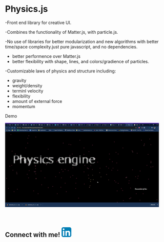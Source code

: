 
# Physics.js<br/>

-Front end library for creative UI. <br/>

-Combines the functionality of Matter.js, with particle.js.  <br/>

-No use of libraries for better modularization and new algorithms with better time/space complexity.just pure javascript, and no dependencies. <br/>
   - better performence over Matter.js
   - better flexibility with shape, lines, and colors/gradience of particles. <br/>
   
-Customizable laws of physics and structure including: 
   - gravity <br/>
   - weight/density <br/>
   - terminl velocity <br/>
   - flexibility <br/>
   - amount of external force <br/>
   - momentum <br/>

 Demo
 
![PE demo](./demo.gif)<br/>
<br/>
<br/>
## Connect with me! [<img src="./linkedin.png">](https://www.linkedin.com/in/keon-w-kim/)
                  
